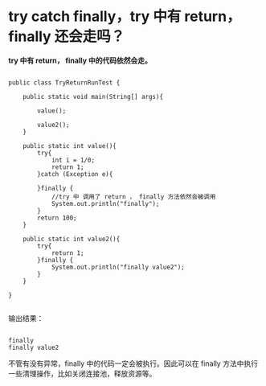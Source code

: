 # try catch finally，try 中有 return， finally 还会走吗？

**try 中有 return， finally 中的代码依然会走。**

```

public class TryReturnRunTest {

    public static void main(String[] args){

        value();

        value2();
    }

    public static int value(){
        try{
            int i = 1/0;
            return 1;
        }catch (Exception e){

        }finally {
            //try 中 调用了 return ， finally 方法依然会被调用
            System.out.println("finally");
        }
        return 100;
    }

    public static int value2(){
        try{
            return 1;
        }finally {
            System.out.println("finally value2");
        }
    }

}


```

输出结果：

```

finally
finally value2

```

不管有没有异常，finally 中的代码一定会被执行。因此可以在 finally 方法中执行一些清理操作，比如关闭连接池，释放资源等。